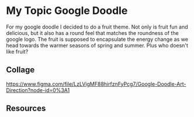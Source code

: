 # My Topic Google Doodle

For my google doodle I decided to do a fruit theme. Not only is fruit fun and delicious, but it also has a round feel that matches the roundness of the google logo. The fruit is supposed to encapsulate the energy change as we head towards the warmer seasons of spring and summer. Plus who doesn't like fruit?

## Collage

<!-- [Sample to Figma Collage](URL TO YOUR FIGMA FILE)
 -->
 https://www.figma.com/file/LzLVigMF88hirfznFyPcg7/Google-Doodle-Art-Direction?node-id=0%3A1

## Resources
